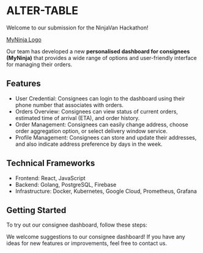 # ALTER-TABLE

Welcome to our submission for the NinjaVan Hackathon!  

[MyNinja Logo](images/logo_wht.png?raw=true)

Our team has developed a new **personalised dashboard for consignees (MyNinja)** that provides a wide range of options and user-friendly interface for managing their orders.

## Features

* User Credential: Consignees can login to the dashboard using their phone number that associates with orders.
* Orders Overview: Consignees can view status of current orders, estimated time of arrival (ETA), and order history.
* Order Management: Consignees can easily change address, choose order aggregation option, or select delivery window service.
* Profile Management: Consignees can store and update their addresses, and also indicate address preference by days in the week.

## Technical Frameworks

* Frontend: React, JavaScript
* Backend: Golang, PostgreSQL, Firebase
* Infrastructure: Docker, Kubernetes, Google Cloud, Prometheus, Grafana

## Getting Started

To try out our consignee dashboard, follow these steps:



We welcome suggestions to our consignee dashboard! If you have any ideas for new features or improvements, feel free to contact us.
